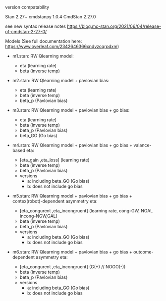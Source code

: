 version compatability

Stan 2.27+
cmdstanpy 1.0.4
CmdStan 2.27.0

see new syntax release notes https://blog.mc-stan.org/2021/06/04/release-of-cmdstan-2-27-0/



Models (See full documentation here: https://www.overleaf.com/2342646366xndvzcqrpdxm)
- m1.stan: RW Qlearning model:
    - eta (learning rate)
    - beta (inverse temp)
    
    
- m2.stan: RW Qlearning model + pavlovian bias: 
    - eta (learning rate)
    - beta (inverse temp)
    - beta_p (Pavlovian bias)
    
    
- m3.stan: RW Qlearning model + pavlovian bias + go bias: 
    - eta (learning rate)
    - beta (inverse temp)
    - beta_p (Pavlovian bias)
    - beta_GO (Go bias)
    
    
- m4.stan: RW Qlearning model + pavlovian bias + go bias + valance-based eta: 
    - \[eta_gain ,eta_loss\] (learning rate)
    - beta (inverse temp)
    - beta_p (Pavlovian bias)
    - versions
        - a: including beta_GO (Go bias) 
        - b: does not include go bias
    
    
- m5.stan: RW Qlearning model + pavlovian bias + go bias + contex(robot)-dependent asymmetry eta: 
    - \[eta_congurent ,eta_incongruent\] (learning rate, cong-GW, NGAL incong-NGW,GAL)
    - beta (inverse temp)
    - beta_p (Pavlovian bias)
    - versions
        - a: including beta_GO (Go bias) 
        - b: does not include go bias

    
- m6.stan: RW Qlearning model + pavlovian bias + go bias + outcome-dependent asymmetry eta: 
    - \[eta_congurent ,eta_incongruent\] (G(+) // NOGO(-))
    - beta (inverse temp)
    - beta_p (Pavlovian bias)
    - versions
        - a: including beta_GO (Go bias) 
        - b: does not include go bias
    
    
    
    


